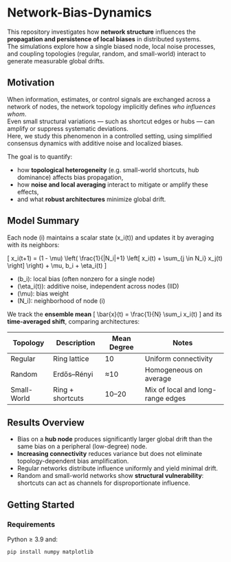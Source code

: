 # Network-Bias-Dynamics

This repository investigates how **network structure** influences the **propagation and persistence of local biases** in distributed systems.  
The simulations explore how a single biased node, local noise processes, and coupling topologies (regular, random, and small-world) interact to generate measurable global drifts.

## Motivation

When information, estimates, or control signals are exchanged across a network of nodes, the network topology implicitly defines *who influences whom*.  
Even small structural variations — such as shortcut edges or hubs — can amplify or suppress systematic deviations.  
Here, we study this phenomenon in a controlled setting, using simplified consensus dynamics with additive noise and localized biases.

The goal is to quantify:
- how **topological heterogeneity** (e.g. small-world shortcuts, hub dominance) affects bias propagation,
- how **noise and local averaging** interact to mitigate or amplify these effects,
- and what **robust architectures** minimize global drift.

## Model Summary

Each node \(i\) maintains a scalar state \(x_i(t)\) and updates it by averaging with its neighbors:

\[
x_i(t+1) = (1 - \mu) \left( \frac{1}{|N_i|+1} \left[ x_i(t) + \sum_{j \in N_i} x_j(t) \right] \right)
          + \mu\, b_i + \eta_i(t)
\]

- \(b_i\): local bias (often nonzero for a single node)
- \(\eta_i(t)\): additive noise, independent across nodes (IID)
- \(\mu\): bias weight
- \(N_i\): neighborhood of node \(i\)

We track the **ensemble mean**
\[
\bar{x}(t) = \frac{1}{N} \sum_i x_i(t)
\]
and its **time-averaged shift**, comparing architectures:

| Topology | Description | Mean Degree | Notes |
|-----------|--------------|--------------|-------|
| Regular | Ring lattice | 10 | Uniform connectivity |
| Random | Erdős–Rényi | ≈10 | Homogeneous on average |
| Small-World | Ring + shortcuts | 10–20 | Mix of local and long-range edges |

## Results Overview

- Bias on a **hub node** produces significantly larger global drift than the same bias on a peripheral (low-degree) node.
- **Increasing connectivity** reduces variance but does not eliminate topology-dependent bias amplification.
- Regular networks distribute influence uniformly and yield minimal drift.
- Random and small-world networks show **structural vulnerability**: shortcuts can act as channels for disproportionate influence.

## Getting Started

### Requirements
Python ≥ 3.9 and:
```bash
pip install numpy matplotlib
